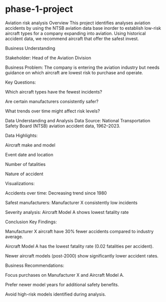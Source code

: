 # phase-1-project
Aviation risk analysis
Overview
This project identifies analyses aviation accidents by using the NTSB aviation data base inorder to establish low-risk aircraft types for a company expanding into aviation. Using historical accident data, we recommend aircraft that offer the safest invest.

Business Understanding

Stakeholder: Head of the Aviation Division

Business Problem:
The company is entering the aviation industry but needs guidance on which aircraft are lowest risk to purchase and operate.

Key Questions:

Which aircraft types have the fewest incidents?

Are certain manufacturers consistently safer?

What trends over time might affect risk levels?

Data Understanding and Analysis
Data Source:
National Transportation Safety Board (NTSB) aviation accident data, 1962–2023.

Data Highlights:

Aircraft make and model

Event date and location

Number of fatalities

Nature of accident

Visualizations:

Accidents over time: Decreasing trend since 1980

Safest manufacturers: Manufacturer X consistently low incidents

Severity analysis: Aircraft Model A shows lowest fatality rate

Conclusion
Key Findings:

Manufacturer X aircraft have 30% fewer accidents compared to industry average.

Aircraft Model A has the lowest fatality rate (0.02 fatalities per accident).

Newer aircraft models (post-2000) show significantly lower accident rates.

Business Recommendations:

Focus purchases on Manufacturer X and Aircraft Model A.

Prefer newer model years for additional safety benefits.

Avoid high-risk models identified during analysis.

